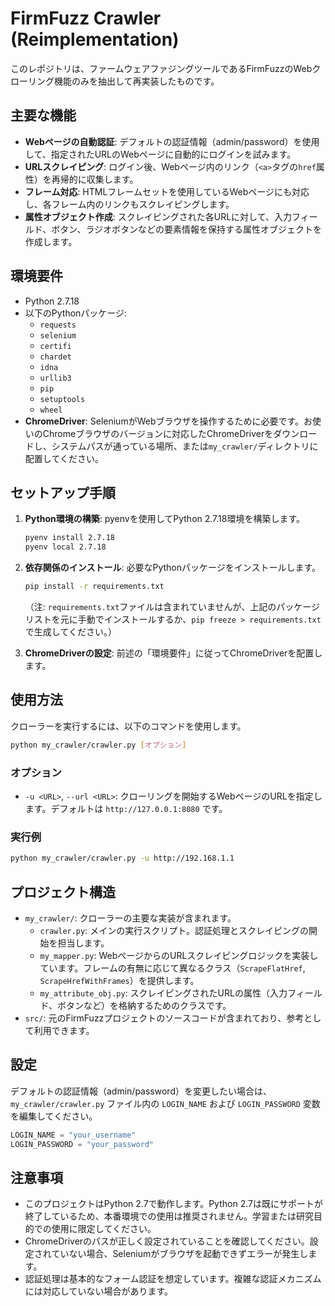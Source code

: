 # FirmFuzz Crawler (Reimplementation)

このレポジトリは、ファームウェアファジングツールであるFirmFuzzのWebクローリング機能のみを抽出して再実装したものです。

## 主要な機能

- **Webページの自動認証**: デフォルトの認証情報（admin/password）を使用して、指定されたURLのWebページに自動的にログインを試みます。
- **URLスクレイピング**: ログイン後、Webページ内のリンク（`<a>`タグの`href`属性）を再帰的に収集します。
- **フレーム対応**: HTMLフレームセットを使用しているWebページにも対応し、各フレーム内のリンクもスクレイピングします。
- **属性オブジェクト作成**: スクレイピングされた各URLに対して、入力フィールド、ボタン、ラジオボタンなどの要素情報を保持する属性オブジェクトを作成します。

## 環境要件

- Python 2.7.18
- 以下のPythonパッケージ:
  - `requests`
  - `selenium`
  - `certifi`
  - `chardet`
  - `idna`
  - `urllib3`
  - `pip`
  - `setuptools`
  - `wheel`
- **ChromeDriver**: SeleniumがWebブラウザを操作するために必要です。お使いのChromeブラウザのバージョンに対応したChromeDriverをダウンロードし、システムパスが通っている場所、または`my_crawler/`ディレクトリに配置してください。

## セットアップ手順

1. **Python環境の構築**: pyenvを使用してPython 2.7.18環境を構築します。
   ```bash
   pyenv install 2.7.18
   pyenv local 2.7.18
   ```

2. **依存関係のインストール**: 必要なPythonパッケージをインストールします。
   ```bash
   pip install -r requirements.txt
   ```
   （注: `requirements.txt`ファイルは含まれていませんが、上記のパッケージリストを元に手動でインストールするか、`pip freeze > requirements.txt`で生成してください。）

3. **ChromeDriverの設定**: 前述の「環境要件」に従ってChromeDriverを配置します。

## 使用方法

クローラーを実行するには、以下のコマンドを使用します。

```bash
python my_crawler/crawler.py [オプション]
```

### オプション

- `-u <URL>`, `--url <URL>`: クローリングを開始するWebページのURLを指定します。デフォルトは `http://127.0.0.1:8080` です。

### 実行例

```bash
python my_crawler/crawler.py -u http://192.168.1.1
```

## プロジェクト構造

- `my_crawler/`: クローラーの主要な実装が含まれます。
  - `crawler.py`: メインの実行スクリプト。認証処理とスクレイピングの開始を担当します。
  - `my_mapper.py`: WebページからのURLスクレイピングロジックを実装しています。フレームの有無に応じて異なるクラス（`ScrapeFlatHref`, `ScrapeHrefWithFrames`）を提供します。
  - `my_attribute_obj.py`: スクレイピングされたURLの属性（入力フィールド、ボタンなど）を格納するためのクラスです。
- `src/`: 元のFirmFuzzプロジェクトのソースコードが含まれており、参考として利用できます。

## 設定

デフォルトの認証情報（admin/password）を変更したい場合は、`my_crawler/crawler.py` ファイル内の `LOGIN_NAME` および `LOGIN_PASSWORD` 変数を編集してください。

```python
LOGIN_NAME = "your_username"
LOGIN_PASSWORD = "your_password"
```

## 注意事項

- このプロジェクトはPython 2.7で動作します。Python 2.7は既にサポートが終了しているため、本番環境での使用は推奨されません。学習または研究目的での使用に限定してください。
- ChromeDriverのパスが正しく設定されていることを確認してください。設定されていない場合、Seleniumがブラウザを起動できずエラーが発生します。
- 認証処理は基本的なフォーム認証を想定しています。複雑な認証メカニズムには対応していない場合があります。
